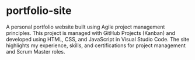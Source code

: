 # portfolio-site
A personal portfolio website built using Agile project management principles. This project is managed with GitHub Projects (Kanban) and developed using HTML, CSS, and JavaScript in Visual Studio Code. The site highlights my experience, skills, and certifications for project management and Scrum Master roles.
